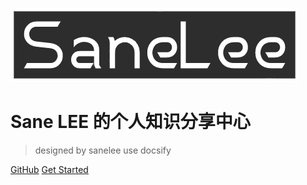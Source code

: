 <!-- _coverpage.md -->

![logo](_media/logo.png)

# Sane LEE 的个人知识分享中心

> designed by sanelee use docsify



[GitHub](https://github.com/sanelee38)
[Get Started](zh-cn/guide)

